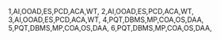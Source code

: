 1,AI,OOAD,ES,PCD,ACA,WT,
2,AI,OOAD,ES,PCD,ACA,WT,
3,AI,OOAD,ES,PCD,ACA,WT,
4,PQT,DBMS,MP,COA,OS,DAA,
5,PQT,DBMS,MP,COA,OS,DAA,
6,PQT,DBMS,MP,COA,OS,DAA,
